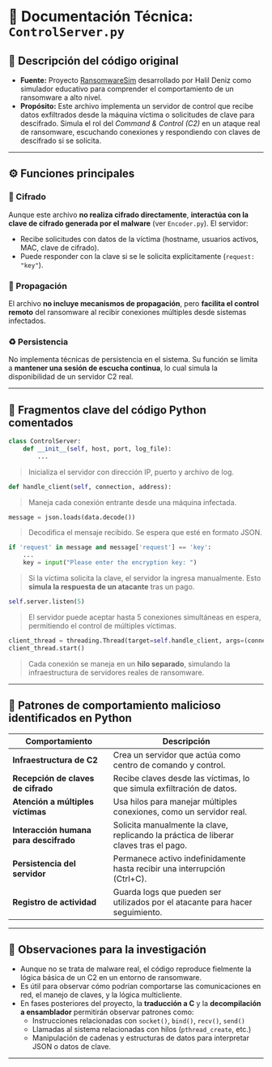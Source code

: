 # 📄 Documentación Técnica: `ControlServer.py`

## 📌 Descripción del código original

- **Fuente:** Proyecto [RansomwareSim](https://denizhalil.com/ransomwaresim-ransomware-simulator/) desarrollado por Halil Deniz como simulador educativo para comprender el comportamiento de un ransomware a alto nivel.
- **Propósito:** Este archivo implementa un servidor de control que recibe datos exfiltrados desde la máquina víctima o solicitudes de clave para descifrado. Simula el rol del *Command & Control (C2)* en un ataque real de ransomware, escuchando conexiones y respondiendo con claves de descifrado si se solicita.

---

## ⚙️ Funciones principales

### 🔐 Cifrado
Aunque este archivo **no realiza cifrado directamente**, **interactúa con la clave de cifrado generada por el malware** (ver `Encoder.py`). El servidor:
- Recibe solicitudes con datos de la víctima (hostname, usuarios activos, MAC, clave de cifrado).
- Puede responder con la clave si se le solicita explícitamente (`request: "key"`).

### 📡 Propagación
El archivo **no incluye mecanismos de propagación**, pero **facilita el control remoto** del ransomware al recibir conexiones múltiples desde sistemas infectados.

### ♻️ Persistencia
No implementa técnicas de persistencia en el sistema. Su función se limita a **mantener una sesión de escucha continua**, lo cual simula la disponibilidad de un servidor C2 real.

---

## 📌 Fragmentos clave del código Python comentados

```python
class ControlServer:
    def __init__(self, host, port, log_file):
        ...
```
> Inicializa el servidor con dirección IP, puerto y archivo de log.  

```python
def handle_client(self, connection, address):
```
> Maneja cada conexión entrante desde una máquina infectada.

```python
message = json.loads(data.decode())
```
> Decodifica el mensaje recibido. Se espera que esté en formato JSON.

```python
if 'request' in message and message['request'] == 'key':
    ...
    key = input("Please enter the encryption key: ")
```
> Si la víctima solicita la clave, el servidor la ingresa manualmente. Esto **simula la respuesta de un atacante** tras un pago.

```python
self.server.listen(5)
```
> El servidor puede aceptar hasta 5 conexiones simultáneas en espera, permitiendo el control de múltiples víctimas.

```python
client_thread = threading.Thread(target=self.handle_client, args=(connection, address))
client_thread.start()
```
> Cada conexión se maneja en un **hilo separado**, simulando la infraestructura de servidores reales de ransomware.

---

## 🚨 Patrones de comportamiento malicioso identificados en Python

| Comportamiento                            | Descripción                                                                 |
|------------------------------------------|-----------------------------------------------------------------------------|
| **Infraestructura de C2**                 | Crea un servidor que actúa como centro de comando y control.               |
| **Recepción de claves de cifrado**       | Recibe claves desde las víctimas, lo que simula exfiltración de datos.     |
| **Atención a múltiples víctimas**        | Usa hilos para manejar múltiples conexiones, como un servidor real.        |
| **Interacción humana para descifrado**   | Solicita manualmente la clave, replicando la práctica de liberar claves tras el pago. |
| **Persistencia del servidor**            | Permanece activo indefinidamente hasta recibir una interrupción (Ctrl+C).  |
| **Registro de actividad**                | Guarda logs que pueden ser utilizados por el atacante para hacer seguimiento. |

---

## 🧠 Observaciones para la investigación

- Aunque no se trata de malware real, el código reproduce fielmente la lógica básica de un C2 en un entorno de ransomware.
- Es útil para observar cómo podrían comportarse las comunicaciones en red, el manejo de claves, y la lógica multicliente.
- En fases posteriores del proyecto, la **traducción a C** y la **decompilación a ensamblador** permitirán observar patrones como:
  - Instrucciones relacionadas con `socket()`, `bind()`, `recv()`, `send()`
  - Llamadas al sistema relacionadas con hilos (`pthread_create`, etc.)
  - Manipulación de cadenas y estructuras de datos para interpretar JSON o datos de clave.

---

